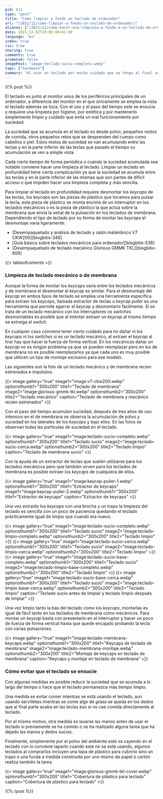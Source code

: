 ```yaml
---
pid: 611
type: "post"
title: "Cómo limpiar a fondo un teclado de ordenador"
url: "/2021/12/como-limpiar-a-fondo-un-teclado-de-ordenador/"
aliases: ["/2021/12/como-hacer-una-limpieza-a-fondo-a-un-teclado-de-ordenador/"]
date: 2021-12-02T19:00:00+01:00
language: "es"
index: true
rss: true
sharing: true
comments: true
promoted: false
imagePost: "image:teclado-sucio-completo.webp"
tags: ["hardware"]
summary: "Al usar un teclado por mucho cuidado que se tenga al final se acumulan restos de suciedad como polvo y otras partículas que se van acumulando entre las teclas y en la base tras las teclas. Como algunas partes del teclado son de difícil acceso, hacer una correcta y completa limpieza del teclado requiere desmontar las _keycaps_. Por otro lado, hay varios medidas que aunque no por completo, algo de suciedad siempre va a acumular por el uso, permiten reducir la suciedad que se acumula en él y retrasar la frecuencia de limpieza."
---
```


{{% post %}}

El teclado es junto al monitor unos de los periféricos principales de un ordenador, a diferencia del monitor en el que únicamente se emplea la vista el teclado además se toca. Con el uso y el paso del tiempo este se ensucia y requiere una limpieza por higiene, por estética y por mantenerlo simplemente limpio y cuidado que evita un mal funcionamiento por suciedad.

La suciedad que se acumula en el teclado es desde polvo, pequeños restos de comida, otros pequeños retos que se desprenden del cuerpo como cabellos o piel. Estos restos de suciedad se van acumulando entre las teclas y en la parte inferior de las teclas que pasado el tiempo su acumulación se ven a simple vista.

Cada cierto tiempo de forma periódica o cuando la suciedad acumulada sea notable conviene hacer una limpieza al teclado. Limpiar un teclado en profundidad tiene cierta complicación ya que la suciedad se acumula entre las teclas y en la parte inferior de las mismas que son partes de difícil acceso o que impiden hacer una limpieza completa y más sencilla.

Para limpiar el teclado en profundidad requiere desmontar los _keycaps_ de las teclas, los _keycaps_ son las piezas de plástico que tocamos para pulsar la tecla, esta pieza de plástico se monta encima de un interruptor en los teclados mecánicos o es la pieza de plástico la que actúa sobre la membrana que envía la señal de la pulsación en los teclados de membrana. Dependiendo el tipo de teclado por su forma de montar las _keycaps_ el desmontaje varía ligeramente.

* [Desempaquetado y análisis de teclado y ratón inalámbrico V7 CKW200][blogbitix-348]
* [Guía básica sobre teclados mecánicos para ordenador][blogbitix-536]
* [Desempaquetado de teclado mecánico Glorious GMMK TKL][blogbitix-609]

{{< tableofcontents >}}

### Limpieza de teclado mecánico o de membrana

Aunque la forma de montar los _keycaps_ varía entre los teclados mecánicos y de membrana el desmontar el _keycap_ es similar. Para el desmontaje del _keycap_ en ambos tipos de teclado se emplea una herramienta específica para extraer los _keycaps_, llamada extractor de teclas o _keycap puller_ es una herramienta que permite agarrar el _keycap_ y desmontarlo fácilmente. Si se trata de un teclado mecánico con los interruptores os _switches_ desmontables es posible que al intentar extraer un _keycap_ al mismo tiempo se extraiga el _switch_.

En cualquier caso conviene tener cierto cuidado para no dañar ni los _keycaps_ ni los _switches_ si es un teclado mecánico, al extraer el _keycap_ al tirar hay que hacer la fuerza de forma vertical. En los mecánicos dañar un _keycap_ no es ningún problema ya que se pueden reemplazar pero en los de membrana no es posible reemplazarlos ya que cada uno es muy posible que utilicen un tipo de montaje exclusivo para ese modelo.

Las siguientes son la foto de un teclado mecánico y de membrana recien estrenados e impolutos.

{{< image
    gallery="true"
    image1="image:v7-ckw200.webp" optionsthumb1="300x200" title1="Teclado de membrana"
    image2="image:glorious-gmmk-tkl.webp" optionsthumb2="300x200" title2="Teclado mecánico"
    caption="Teclado de membrana y mecánico recien estrenados" >}}

Con el paso del tiempo acumulan suciedad, después de tres años de uso intensivo en el de membrana se observa la acumulación de polvo y suciedad en los laterales de los _keycaps_ y bajo ellos. En las fotos se observan todas las partículas de suciedad en el teclado.

{{< image
    gallery="true"
    image1="image:teclado-sucio-completo.webp" optionsthumb1="300x200" title1="Teclado sucio"
    image2="image:teclado-sucio-cerca.webp" optionsthumb2="300x200" title2="Teclado limpio"
    caption="Teclado de membrana sucio" >}}

Con la ayuda de un extractor de teclas que suelen utilizarse para los teclados mecánicos pero que también sirven para los teclados de membrana es posible extraer los _keycaps_ de cualquiera de ellos.

{{< image
    gallery="true"
    image1="image:keycap-puller-1.webp" optionsthumb1="300x200" title1="Extractor de keycaps"
    image1="image:keycap-puller-2.webp" optionsthumb1="300x200" title1="Extractor de keycaps"
    caption="Extractor de keycaps" >}}

Una vez extraído los _keycaps_ con una brocha y un trapo la limpieza del teclado es sencilla con un poco de paciencia quedando el teclado prácticamente igual de limpio que cuando era nuevo.

{{< image
    gallery="true"
    image1="image:teclado-sucio-completo.webp" optionsthumb1="300x200" title1="Teclado sucio"
    image2="image:teclado-limpio-completo.webp" optionsthumb2="300x200" title2="Teclado limpio" >}}
{{< image
    gallery="true"
    image1="image:teclado-sucio-cerca.webp" optionsthumb1="300x200" title1="Teclado sucio"
    image2="image:teclado-limpio-cerca.webp" optionsthumb2="300x200" title2="Teclado limpio" >}}
{{< image
    gallery="true"
    image1="image:teclado-sucio-base-completo.webp" optionsthumb1="300x200" title1="Teclado sucio"
    image2="image:teclado-limpio-base-completo.webp" optionsthumb2="300x200" title2="Teclado limpio" >}}
{{< image
    gallery="true"
    image1="image:teclado-sucio-base-cerca.webp" optionsthumb1="300x200" title1="Teclado sucio"
    image2="image:teclado-limpio-base-cerca.webp" optionsthumb2="300x200" title2="Teclado limpio"
    caption="Teclado sucio antes de limpiar y teclado limpio después de limpiar" >}}

Una vez limpio tanto la bas del teclado como los _keycaps_, montarlas es igual de fácil tanto en los teclados de membrana como mecánicos. Para montar un _keycap_ basta con presentarlo en el interruptor y hacer un poco de fuerza de forma vertical hasta que quede encajado probando la tecla con varias pulsaciones.

{{< image
    gallery="true"
    image1="image:teclado-membrana-keycaps.webp" optionsthumb1="300x200" title1="Keycaps de teclado de membrana"
    image2="image:teclado-membrana-montaje.webp" optionsthumb2="300x200" title2="Montaje de keycaps en teclado de membrana"
    caption="Keycaps y montaje en teclado de membrana" >}}

### Cómo evitar que el teclado se ensucie

Con algunas medidas es posible reducir la suciedad que se acumula a lo largo del tiempo o hace que el teclado permanezca más tiempo limpio.

Una medida es evitar comer mientras se está usando el teclado, aun usando servilletas mientras se come algo de grasa se queda en los dedos que al final parte acaba en las teclas eso si no cae comida directamente al teclado.

Por el mismo motivo, otra medida es lavarse las manos antes de usar el teclado si previamente se ha comido o se ha realizado alguna tarea que ha dejado las manos y dedos sucios.

Finalmente, simplemente por el polvo del ambiente este va cayendo en el teclado con lo conviene taparlo cuando este no se está usando, algunos teclados al comprarlos incluyen una tapa de plástico para cubrirlo sino un trapo o una funda a medida construida por uno mismo de papel o cartón realiza también la tarea.

{{< image
    gallery="true"
    image1="image:glorious-gmmk-tkl-cover.webp" optionsthumb1="300x200" title1="Cobertura de plástico para teclado"
    caption="Cobertura de plástico para teclado" >}}

{{% /post %}}
